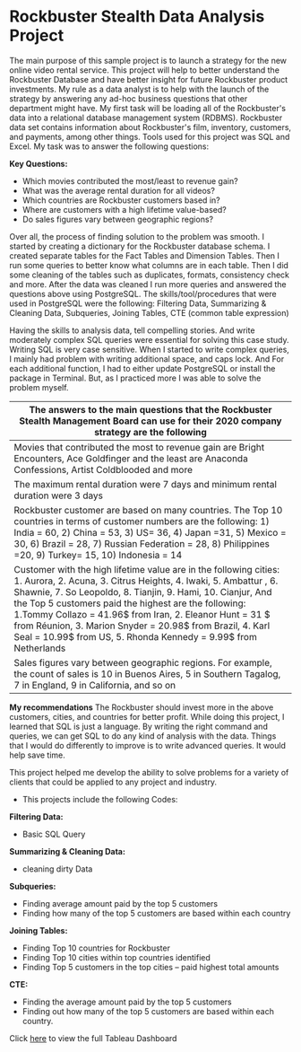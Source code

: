 # Rockbuster Stealth Data Analysis Project

The main purpose of this sample project is to launch a strategy for the new online video rental service. This project will help to better understand the Rockbuster Database and have better insight for future Rockbuster product investments. 
My rule as a data analyst is to help with the launch of the strategy by answering any ad-hoc business questions that other department might have. My first task will be loading all of the Rockbuster's data into a relational database management system (RDBMS). Rockbuster data set contains information about Rockbuster's film, inventory, customers, and payments, among other things. Tools used for this project was SQL and Excel. My task was to answer the following questions:


**Key Questions:**
- Which movies contributed the most/least to revenue gain?
- What was the average rental duration for all videos?
- Which countries are Rockbuster customers based in?
- Where are customers with a high lifetime value-based?
- Do sales figures vary between geographic regions?

Over all, the process of finding solution to the problem was smooth. I started by creating a dictionary for the Rockbuster database schema. I created separate tables for the Fact Tables and Dimension Tables. Then I run some queries to better know what columns are in each table. Then I did some cleaning of the tables such as duplicates, formats, consistency check and more. After the data was cleaned I run more queries and answered the questions above using PostgreSQL. 
The skills/tool/procedures that were used in PostgreSQL were the following: Filtering Data, Summarizing & Cleaning Data, Subqueries, Joining Tables, CTE (common table expression)

Having the skills to analysis data, tell compelling stories. And write moderately complex SQL queries were essential for solving this case study. Writing SQL is very case sensitive. When I started to write complex queries, I mainly had problem with writing additional space, and caps lock. And For each additional function, I had to either update PostgreSQL or install the package in Terminal. But, as I practiced more I was able to solve the problem myself.


The answers to the main questions that the Rockbuster Stealth Management Board can use for their 2020 company strategy are the following |
--------------------------------------------------------------------------------------------------------------------------------------------|
Movies that contributed the most to revenue gain are Bright Encounters, Ace Goldfinger and the least are Anaconda Confessions, Artist Coldblooded and more |
The maximum rental duration were 7 days and minimum rental duration were 3 days |
Rockbuster customer are based on many countries. The Top 10 countries in terms of customer numbers are the following: 1) India = 60, 2) China = 53, 3) US= 36, 4) Japan =31, 5) Mexico = 30, 6) Brazil = 28, 7) Russian Federation = 28, 8) Philippines =20, 9) Turkey= 15, 10) Indonesia = 14 |
Customer with the high lifetime value are in the following cities: 1. Aurora, 2. Acuna, 3. Citrus Heights, 4. Iwaki, 5. Ambattur , 6. Shawnie, 7. So Leopoldo, 8. Tianjin, 9. Hami, 10. Cianjur, And the Top 5 customers paid the highest are the following:  1.Tommy Collazo = 41.96$ from Iran, 2. Eleanor Hunt = 31 $ from Réunion, 3.  Marion Snyder = 20.98$ from Brazil, 4. Karl Seal = 10.99$ from US, 5. Rhonda Kennedy = 9.99$ from Netherlands |
Sales figures vary between geographic regions. For example, the count of sales is 10 in Buenos Aires, 5 in Southern Tagalog, 7 in England, 9 in California, and so on|  

**My recommendations** 
The Rockbuster should invest more in the above customers, cities, and countries for better profit. While doing this project, I learned that SQL is just a language. By writing the right command and queries, we can get SQL to do any kind of analysis with the data. Things that I would do differently to improve is to write advanced queries. It would help save time. 

This project helped me develop the ability to solve problems for a variety of clients that could be applied to any project and industry. 

- This projects include the following Codes:

**Filtering Data:**
- Basic SQL Query

**Summarizing & Cleaning Data:**
- cleaning dirty Data

**Subqueries:**
- Finding average amount paid by the top 5 customers
- Finding how many of the top 5 customers are based within each country

**Joining Tables:**
- Finding Top 10 countries for Rockbuster
- Finding Top 10 cities within top countries identified
- Finding Top 5 customers in the top cities – paid highest total amounts

**CTE:**  
- Finding the average amount paid by the top 5 customers
- Finding out how many of the top 5 customers are based within each country.

Click [here](https://public.tableau.com/profile/morwarid.najafizada#!/vizhome/RockbusterStealthDataAnalysisProject/Rockbuster) to view the full Tableau Dashboard 


